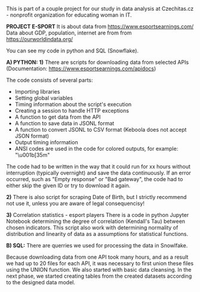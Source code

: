 This is part of a couple project for our study in data analysis at Czechitas.cz - nonprofit organization for educating woman in IT.

**PROJECT E-SPORT**
It is about data from https://www.esportsearnings.com/
Data about GDP, population, internet are from from https://ourworldindata.org/

You can see my code in python and SQL (Snowflake).

**A) PYTHON:**
**1)** There are scripts for downloading data from selected APIs (Documentation: https://www.esportsearnings.com/apidocs)

The code consists of several parts:
- Importing libraries
- Setting global variables
- Timing information about the script's execution
- Creating a session to handle HTTP exceptions
- A function to get data from the API
- A function to save data in JSONL format
- A function to convert JSONL to CSV format (Keboola does not accept JSON format)
- Output timing information
- ANSI codes are used in the code for colored outputs, for example: "\u001b[35m"

The code had to be written in the way that it could run for xx hours without interruption (typically overnight) and save the data continuously. If an error occurred, such as "Empty response" or "Bad gateway", the code had to either skip the given ID or try to download it again.

**2)** There is also script for scraping Date of Birth, but I strictly recommend not use it, unless you are aware of legal consequencisy!

**3)** Correlation statistics - esport players
There is a code in python Jupyter Notebook determining the degree of correlation (Kendall's Tau) between chosen indicators. This script also work with determining normality of distribution and linearity of data as a assumptions for statistical functions.

**B) SQL:**
There are querries we used for processing the data in Snowlfake.

Because downloading data from one API took many hours, and as a result we had up to 20 files for each API, it was necessary to first union these files using the UNION function. We also started with basic data cleansing.
In the next phase, we started creating tables from the created datasets according to the designed data model.

